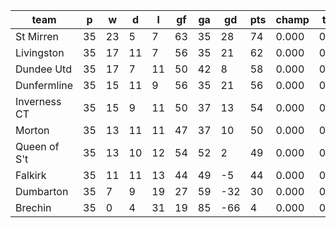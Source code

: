 |     team     | p  | w  | d  | l  | gf | ga | gd  | pts | champ | top2  | top3  | top4  |  5-7  | bot4  | bot3  | bot2  |
|--------------|----|----|----|----|----|----|-----|-----|-------|-------|-------|-------|-------|-------|-------|-------|
| St Mirren    | 35 | 23 |  5 |  7 | 63 | 35 |  28 |  74 | 0.000 | 0.000 | 0.000 | 0.000 | 0.000 | 0.000 | 0.000 | 0.000|
| Livingston   | 35 | 17 | 11 |  7 | 56 | 35 |  21 |  62 | 0.000 | 0.000 | 0.000 | 0.000 | 0.000 | 0.000 | 0.000 | 0.000|
| Dundee Utd   | 35 | 17 |  7 | 11 | 50 | 42 |   8 |  58 | 0.000 | 0.000 | 0.000 | 0.000 | 0.000 | 0.000 | 0.000 | 0.000|
| Dunfermline  | 35 | 15 | 11 |  9 | 56 | 35 |  21 |  56 | 0.000 | 0.000 | 0.000 | 0.000 | 0.000 | 0.000 | 0.000 | 0.000|
| Inverness CT | 35 | 15 |  9 | 11 | 50 | 37 |  13 |  54 | 0.000 | 0.000 | 0.000 | 0.000 | 0.000 | 0.000 | 0.000 | 0.000|
| Morton       | 35 | 13 | 11 | 11 | 47 | 37 |  10 |  50 | 0.000 | 0.000 | 0.000 | 0.000 | 0.000 | 0.000 | 0.000 | 0.000|
| Queen of S't | 35 | 13 | 10 | 12 | 54 | 52 |   2 |  49 | 0.000 | 0.000 | 0.000 | 0.000 | 0.000 | 0.000 | 0.000 | 0.000|
| Falkirk      | 35 | 11 | 11 | 13 | 44 | 49 |  -5 |  44 | 0.000 | 0.000 | 0.000 | 0.000 | 0.000 | 0.000 | 0.000 | 0.000|
| Dumbarton    | 35 |  7 |  9 | 19 | 27 | 59 | -32 |  30 | 0.000 | 0.000 | 0.000 | 0.000 | 0.000 | 0.000 | 0.000 | 0.000|
| Brechin      | 35 |  0 |  4 | 31 | 19 | 85 | -66 |   4 | 0.000 | 0.000 | 0.000 | 0.000 | 0.000 | 0.000 | 0.000 | 0.000|
